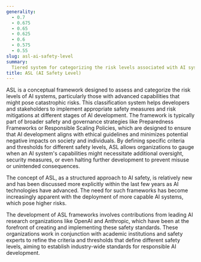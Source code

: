 ```yaml
---
generality:
  - 0.7
  - 0.675
  - 0.65
  - 0.625
  - 0.6
  - 0.575
  - 0.55
slug: asl-ai-safety-level
summary:
  Tiered system for categorizing the risk levels associated with AI systems to guide their development and deployment responsibly.
title: ASL (AI Safety Level)
---
```


ASL is a conceptual framework designed to assess and categorize the risk levels of AI systems, particularly those with advanced capabilities that might pose catastrophic risks. This classification system helps developers and stakeholders to implement appropriate safety measures and risk mitigations at different stages of AI development. The framework is typically part of broader safety and governance strategies like Preparedness Frameworks or Responsible Scaling Policies, which are designed to ensure that AI development aligns with ethical guidelines and minimizes potential negative impacts on society and individuals. By defining specific criteria and thresholds for different safety levels, ASL allows organizations to gauge when an AI system's capabilities might necessitate additional oversight, security measures, or even halting further development to prevent misuse or unintended consequences.

The concept of ASL, as a structured approach to AI safety, is relatively new and has been discussed more explicitly within the last few years as AI technologies have advanced. The need for such frameworks has become increasingly apparent with the deployment of more capable AI systems, which pose higher risks.

The development of ASL frameworks involves contributions from leading AI research organizations like OpenAI and Anthropic, which have been at the forefront of creating and implementing these safety standards. These organizations work in conjunction with academic institutions and safety experts to refine the criteria and thresholds that define different safety levels, aiming to establish industry-wide standards for responsible AI development.
